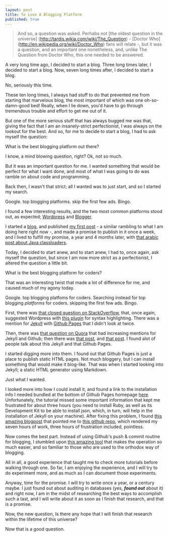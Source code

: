```yaml
---
layout: post
title: To Love A Blogging Platform
published: true
---
```


>And so, a question was asked. Perhabs not [the oldest question in the universe] (http://tardis.wikia.com/wiki/The_Question) - [Doctor Who] (http://en.wikipedia.org/wiki/Doctor_Who) fans will relate -, but it was a question, and an important one nonetheless, and, unlike The Question from Doctor Who, this one needed to be answered.

A very long time ago, I decided to start a blog. Three long times later, I decided to start a blog. Now, seven long times after, I decided to start a blog.

No, seriously this time.

These ten long times, I always had stuff to do that prevented me from starting that marvelous blog, the most important of which was one oh-so-damn-good bed! Really, when I lie down, you'd have to go through tremendous trouble and effort to get me out of it.

But one of the more serious stuff that has always bugged me was that, giving the fact that I am an insanely-strict perfectionist, I was always on the lookout for the best. And so, for me to decide to start a blog, I had to ask myself the question:

What is the best blogging platform out there?

I know, a mind blowing question, right? Ok, not so much.

But it was an important question for me. I wanted something that would be perfect for what I want done, and most of what I was going to do was ramble on about code and programming.

Back then, I wasn't that strict; all I wanted was to just start, and so I started my search.

Google. top blogging platforms. skip the first few ads. Bingo.

I found a few interesting results, and the two most common platforms stood out, as expected; [Wordpress](http://www.wordpress.com) and [Blogger](http://www.blogger.com).

I started a [blog](http://mustafajnr.blogspot.com), and published [my first post](http://mustafajnr.blogspot.com/2013/01/setting-up-blog-horror.html) - a similar rambling to what I am doing here right now -, and made a promise to publish in it once a week, and I lived to fulfill my promise, a year and 4 months later, with [that arabic post about Java classloaders](http://mustafajnr.blogspot.com/2014/05/java-classloaders.html).

Today, I decided to start anew, and to start anew, I had to, once again, ask myself the question, but since I am now more strict as a perfectionist, I altered the question a little bit.

What is the best blogging platform for coders?

That was an interesting twist that made a lot of difference for me, and caused much of my agony today.

Google. top blogging platfoms for coders. Searching instead for top blogging *platforms* for coders. skipping the first few ads. Bingo.

First, there was [that closed question on StackOverflow](http://stackoverflow.com/questions/24231884/best-blogging-platform-for-programmers), that, once again, suggested Wordpress with [this plugin](https://wordpress.org/plugins/syntaxhighlighter/) for syntax highlighting. There was a mention for [Jekyll](http://jekyllrb.com/) with [Github Pages](https://pages.github.com/) that I didn't look at twice.

Then, there was [that question on Quora](http://www.quora.com/Whats-the-best-blogging-platform-for-programmers) that had increasing mentions for Jekyll and Github; then there was [that post](https://news.ycombinator.com/item?id=8069998), and [that post](http://sixrevisions.com/tools/open-source-blogging-platforms-for-developers/). I found alot of people talk about this Jekyll and that Github Pages.

I started digging more into them. I found out that Github Pages is just a place to publish static HTML pages. Not much bloggery, but I can install something that would make it blog-like. That was when I started looking into Jekyll; a static HTML generator using Markdown.

Just what I wanted.

I looked more into how I could install it, and found a link to the installation info I needed bundled at the bottom of Github Pages homepage [here](https://help.github.com/articles/using-jekyll-with-pages). Unfortunately, the tutorial missed some important information that kept me frustrated for about three hours (you need to install Ruby, as well as its Development Kit to be able to install json, which, in turn, will help in the installation of Jekyll on your machine). After fixing this problem, I found [this amazing blogpost](http://joshualande.com/jekyll-github-pages-poole/) that pointed me to [this github repo](https://github.com/poole/poole), which rendered my seven hours of work, three hours of frustration included, pointless.

Now comes the best part. Instead of using Github's push & commit routine for blogging, I stumbled upon [this amazing tool](http://prose.io) that makes the operation so much easier, and so familiar to those who are used to the orthodox way of blogging.

All in all, a good experience that taught me to check more tutorials before walking through one. So far, I am enjoying the experience, and I will try to do experiment more, and as much as I can document those experiments.

Anyway, time for the promise. I will try to write once a year, or a century maybe. I just found out about auditing in databases (yes, ***found out*** about it) and right now, I am in the midst of researching the best ways to accomplish such a tast, and I will write about it as soon as I finish that research, and that is a promise.

Now, the new question, Is there any hope that I will finish that research within the lifetime of this universe?

Now that is a good question.